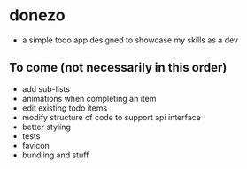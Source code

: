# donezo

- a simple todo app designed to showcase my skills as a dev

## To come (not necessarily in this order)

- add sub-lists
- animations when completing an item
- edit existing todo items
- modify structure of code to support api interface
- better styling
- tests
- favicon
- bundling and stuff
